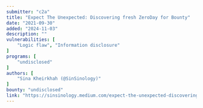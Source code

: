 ```yaml
---
submitter: "c2a"
title: "Expect The Unexpected: Discovering fresh ZeroDay for Bounty"
date: "2021-09-30"
added: "2024-11-03"
description: ""
vulnerabilities: [
    "Logic flaw", "Information disclosure"
]
programs: [
    "undisclosed"
]
authors: [
    "Sina Kheirkhah (@SinSinology)"
]
bounty: "undisclosed"
link: "https://sinsinology.medium.com/expect-the-unexpected-discovering-fresh-zeroday-for-bounty-d074f3175847"
---
```





